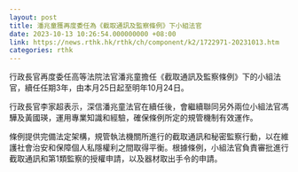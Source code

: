 ```yaml
---
layout: post
title: 潘兆童獲再度委任為《截取通訊及監察條例》下小組法官
date: 2023-10-13 10:26:54.000000000 +08:00
link: https://news.rthk.hk/rthk/ch/component/k2/1722971-20231013.htm
categories: rthk
---
```


行政長官再度委任高等法院法官潘兆童擔任《截取通訊及監察條例》下的小組法官，續任任期3年，由本月25日起至明年10月24日。
 
行政長官李家超表示，深信潘兆童法官在續任後，會繼續聯同另外兩位小組法官馮驊及黃國瑛，運用專業知識和經驗，確保條例所定的規管機制有效運作。
 
條例提供完備法定架構，規管執法機關所進行的截取通訊和秘密監察行動，以在維護社會治安和保障個人私隱權利之間取得平衡。根據條例，小組法官負責審批進行截取通訊和第1類監察的授權申請，以及器材取出手令的申請。
